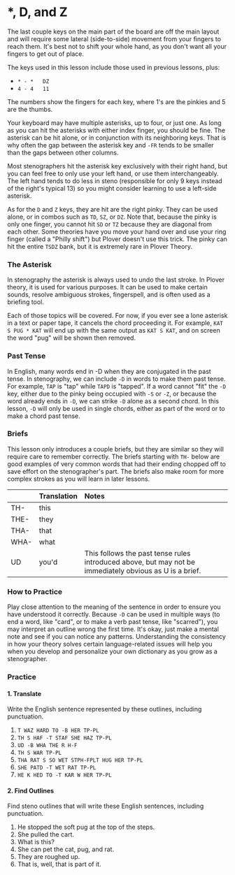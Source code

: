 # \*, D, and Z

The last couple keys on the main part of the board are off the main layout and will require some lateral \(side-to-side\) movement from your fingers to reach them. It's best not to shift your whole hand, as you don't want all your fingers to get out of place.

The keys used in this lesson include those used in previous lessons, plus:

* `* - *   DZ`
* `4 - 4   11`

The numbers show the fingers for each key, where 1's are the pinkies and 5 are the thumbs.

Your keyboard may have multiple asterisks, up to four, or just one. As long as you can hit the asterisks with either index finger, you should be fine. The asterisk can be hit alone, or in conjunction with its neighboring keys. That is why often the gap between the asterisk key and `-FR` tends to be smaller than the gaps between other columns.

Most stenographers hit the asterisk key exclusively with their right hand, but you can feel free to only use your left hand, or use them interchangeably. The left hand tends to do less in steno \(responsible for only 9 keys instead of the right's typical 13\) so you might consider learning to use a left-side asterisk.

As for the `D` and `Z` keys, they are hit are the right pinky. They can be used alone, or in combos such as `TD`, `SZ`, or `DZ`. Note that, because the pinky is only one finger, you cannot hit `SD` or `TZ` because they are diagonal from each other. Some theories have you move your hand over and use your ring finger \(called a "Philly shift"\) but Plover doesn't use this trick. The pinky can hit the entire `TSDZ` bank, but it is extremely rare in Plover Theory.

### The Asterisk

In stenography the asterisk is always used to undo the last stroke. In Plover theory, it is used for various purposes. It can be used to make certain sounds, resolve ambiguous strokes, fingerspell, and is often used as a briefing tool.

Each of those topics will be covered. For now, if you ever see a lone asterisk in a text or paper tape, it cancels the chord proceeding it. For example, `KAT S PUG * KAT` will end up with the same output as `KAT S KAT`, and on screen the word "pug" will be shown then removed.

### Past Tense

In English, many words end in -D when they are conjugated in the past tense. In stenography, we can include `-D` in words to make them past tense. For example, `TAP` is "tap" while `TAPD` is "tapped". If a word cannot "fit" the `-D` key, either due to the pinky being occupied with `-S` or `-Z`, or because the word already ends in `-D`, we can strike `-D` alone as a second chord. In this lesson, `-D` will only be used in single chords, either as part of the word or to make a chord past tense.

### Briefs

This lesson only introduces a couple briefs, but they are similar so they will require care to remember correctly. The briefs starting with `TH-` below are good examples of very common words that had their ending chopped off to save effort on the stenographer's part. The briefs also make room for more complex strokes as you will learn in later lessons.

|  | Translation | Notes |
| :--- | :--- | :--- |
| TH- | this |  |
| THE- | they |  |
| THA- | that |  |
| WHA- | what |  |
| UD | you'd | This follows the past tense rules introduced above, but may not be immediately obvious as U is a brief. |

### How to Practice

Play close attention to the meaning of the sentence in order to ensure you have understood it correctly. Because `-D` can be used in multiple ways \(to end a word, like "card", or to make a verb past tense, like "scarred"\), you may interpret an outline wrong the first time. It's okay, just make a mental note and see if you can notice any patterns. Understanding the consistency in how your theory solves certain language-related issues will help you when you develop and personalize your own dictionary as you grow as a stenographer.

### Practice

#### 1. Translate

Write the English sentence represented by these outlines, including punctuation.

1. `T WAZ HARD TO -B HER TP-PL`
2. `TH S HAF -T STAF SHE HAZ TP-PL`
3. `UD -B WHA THE R H-F`
4. `TH S WAR TP-PL`
5. `THA RAT S SO WET STPH-FPLT HUG HER TP-PL`
6. `SHE PATD -T WET RAT TP-PL`
7. `HE K HED TO -T KAR W HER TP-PL`

#### 2. Find Outlines

Find steno outlines that will write these English sentences, including punctuation.

1. He stopped the soft pug at the top of the steps.
2. She pulled the cart.
3. What is this?
4. She can pet the cat, pug, and rat.
5. They are roughed up.
6. That is, well, that is part of it.



